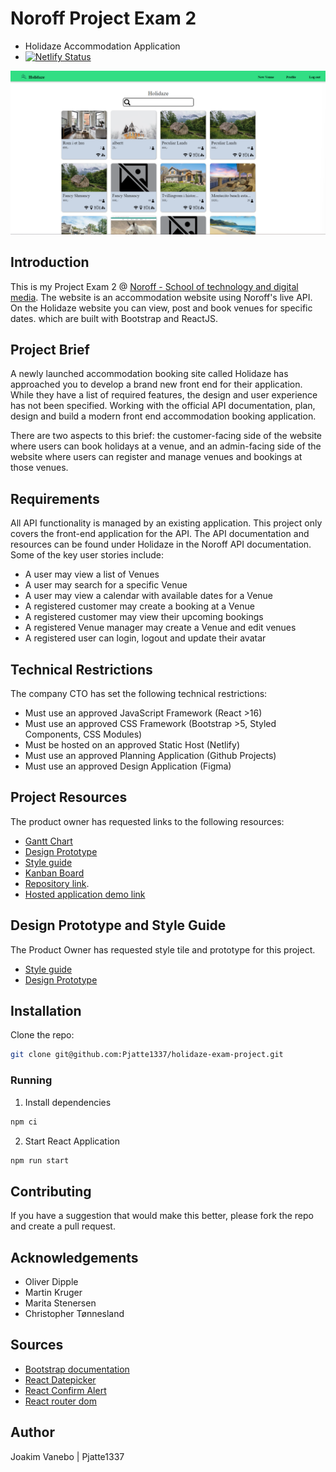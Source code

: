 # Noroff Project Exam 2
- Holidaze Accommodation Application
- [![Netlify Status](https://api.netlify.com/api/v1/badges/a19c72a4-2a87-4be9-8cba-4bbd1d14089a/deploy-status)](https://app.netlify.com/sites/holidaze-pe-2/deploys)

![image](https://github.com/Pjatte1337/holidaze-exam-project/blob/dev/src/assets/images/holidaze.png)

## Introduction
This is my Project Exam 2 @ [Noroff - School of technology and digital media](https://www.noroff.no/).
The website is an accommodation website using Noroff's live API. On the Holidaze website you can view, post and book venues for specific dates. which are built with Bootstrap and ReactJS.

## Project Brief
A newly launched accommodation booking site called Holidaze has approached you to develop a brand new front end for their application. While they have a list of required features, the design and user experience has not been specified. Working with the official API documentation, plan, design and build a modern front end accommodation booking application.

There are two aspects to this brief: the customer-facing side of the website where users can book holidays at a venue, and an admin-facing side of the website where users can register and manage venues and bookings at those venues.

## Requirements
All API functionality is managed by an existing application. This project only covers the front-end application for the API.
The API documentation and resources can be found under Holidaze in the Noroff API documentation.
Some of the key user stories include:

- A user may view a list of Venues
- A user may search for a specific Venue
- A user may view a calendar with available dates for a Venue
- A registered customer may create a booking at a Venue
- A registered customer may view their upcoming bookings
- A registered Venue manager may create a Venue and edit venues
- A registered user can login, logout and update their avatar

## Technical Restrictions
The company CTO has set the following technical restrictions:

- Must use an approved JavaScript Framework (React >16)
- Must use an approved CSS Framework (Bootstrap >5, Styled Components, CSS Modules)
- Must be hosted on an approved Static Host (Netlify)
- Must use an approved Planning Application (Github Projects)
- Must use an approved Design Application (Figma) 

## Project Resources
The product owner has requested links to the following resources:

- [Gantt Chart](https://github.com/users/Pjatte1337/projects/3/views/2)
- [Design Prototype](https://www.figma.com/file/PAOvX7S4pPxQ1U9lW7uFPT/Project-Exam-Holidaze?type=design&node-id=0-1&t=dk67JehVg9KE5zI0-0)
- [Style guide](https://www.figma.com/file/PAOvX7S4pPxQ1U9lW7uFPT/Project-Exam-Holidaze?type=design&node-id=14-205&t=PIHF6T46Vv2lH5Cb-0)
- [Kanban Board](https://github.com/users/Pjatte1337/projects/3/views/3)
- [Repository link](https://github.com/Pjatte1337/holidaze-exam-project). 
- [Hosted application demo link](https://app.netlify.com/sites/holidaze-pe-2/deploys)

## Design Prototype and Style Guide
The Product Owner has requested style tile and prototype for this project.
- [Style guide](https://www.figma.com/file/PAOvX7S4pPxQ1U9lW7uFPT/Project-Exam-Holidaze?type=design&node-id=14-205&t=PIHF6T46Vv2lH5Cb-0)
- [Design Prototype](https://www.figma.com/file/PAOvX7S4pPxQ1U9lW7uFPT/Project-Exam-Holidaze?type=design&node-id=0-1&t=dk67JehVg9KE5zI0-0)

## Installation

Clone the repo:

```bash
git clone git@github.com:Pjatte1337/holidaze-exam-project.git
```

### Running

1. Install dependencies
```bash
npm ci
```

2. Start React Application
```bash
npm run start 
```

## Contributing

If you have a suggestion that would make this better, please fork the repo and create a pull request.

## Acknowledgements

- Oliver Dipple
- Martin Kruger
- Marita Stenersen
- Christopher Tønnesland

## Sources

- [Bootstrap documentation](https://getbootstrap.com/docs/5.3/getting-started/introduction/)
- [React Datepicker](https://reactdatepicker.com/)
- [React Confirm Alert](https://www.npmjs.com/package/react-confirm-alert)
- [React router dom](https://reactrouter.com/en/main/start/tutorial)
 
## Author

Joakim Vanebo | Pjatte1337



